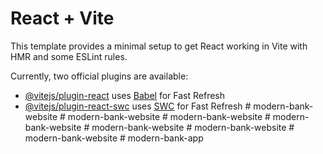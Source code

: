 # React + Vite

This template provides a minimal setup to get React working in Vite with HMR and some ESLint rules.

Currently, two official plugins are available:

- [@vitejs/plugin-react](https://github.com/vitejs/vite-plugin-react/blob/main/packages/plugin-react/README.md) uses [Babel](https://babeljs.io/) for Fast Refresh
- [@vitejs/plugin-react-swc](https://github.com/vitejs/vite-plugin-react-swc) uses [SWC](https://swc.rs/) for Fast Refresh
#   m o d e r n - b a n k - w e b s i t e  
 #   m o d e r n - b a n k - w e b s i t e  
 #   m o d e r n - b a n k - w e b s i t e  
 #   m o d e r n - b a n k - w e b s i t e  
 #   m o d e r n - b a n k - w e b s i t e  
 #   m o d e r n - b a n k - w e b s i t e  
 #   m o d e r n - b a n k - w e b s i t e  
 #   m o d e r n - b a n k - a p p  
 